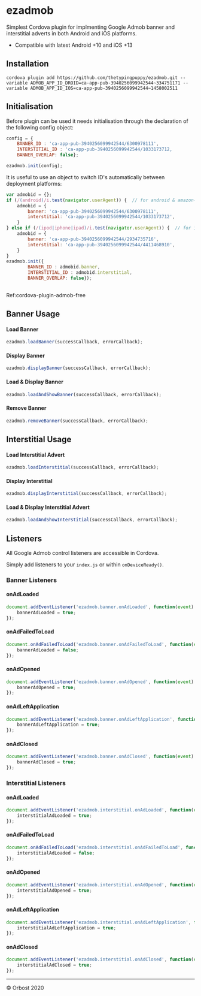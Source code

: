 # ezadmob
Simplest Cordova plugin for implmenting Google Admob banner and interstitial adverts in both Android and iOS platforms.
- Compatible with latest Android +10 and iOS +13

## Installation
```
cordova plugin add https://github.com/thetypingpuppy/ezadmob.git --variable ADMOB_APP_ID_DROID=ca-app-pub-3940256099942544~334751171 --variable ADMOB_APP_ID_IOS=ca-app-pub-3940256099942544~1458002511
```

## Initialisation
Before plugin can be used it needs initialisation through the declaration of the following config object:
```javascript
config = {
    BANNER_ID : 'ca-app-pub-3940256099942544/6300978111',
    INTERSTITIAL_ID : 'ca-app-pub-3940256099942544/1033173712,
    BANNER_OVERLAP: false};

ezadmob.init(config);
```
It is useful to use an object to switch ID's automatically between deployment platforms:
```javascript
var admobid = {};
if (/(android)/i.test(navigator.userAgent)) {  // for android & amazon-fireos
    admobid = {
        banner: 'ca-app-pub-3940256099942544/6300978111',
        interstitial: 'ca-app-pub-3940256099942544/1033173712',
    }
} else if (/(ipod|iphone|ipad)/i.test(navigator.userAgent)) {  // for ios
    admobid = {
        banner: 'ca-app-pub-3940256099942544/2934735716',
        interstitial: 'ca-app-pub-3940256099942544/4411468910',
    }
}
ezadmob.init({
        BANNER_ID : admobid.banner,
        INTERSTITIAL_ID : admobid.interstitial,
        BANNER_OVERLAP: false});
    
```
Ref:cordova-plugin-admob-free

## Banner Usage

#### Load Banner
```javascript
ezadmob.loadBanner(successCallback, errorCallback);
```

#### Display Banner
```javascript
ezadmob.displayBanner(successCallback, errorCallback);
```

#### Load & Display Banner
```javascript
ezadmob.loadAndShowBanner(successCallback, errorCallback);
```

#### Remove Banner
```javascript
ezadmob.removeBanner(successCallback, errorCallback);
```

## Interstitial Usage

#### Load Interstitial Advert
```javascript
ezadmob.loadInterstitial(successCallback, errorCallback);
```

#### Display Interstitial
```javascript
ezadmob.displayInterstitial(successCallback, errorCallback);
```

#### Load & Display Interstitial Advert
```javascript
ezadmob.loadAndShowInterstitial(successCallback, errorCallback);
```

## Listeners

All Google Admob control listeners are accessible in Cordova. 

Simply add listeners to your `index.js` or within `onDeviceReady()`.

### Banner Listeners

#### onAdLoaded
```javascript
document.addEventListener('ezadmob.banner.onAdLoaded', function(event) {
    bannerAdLoaded = true;
});
```

#### onAdFailedToLoad
```javascript
document.onAdFailedToLoad('ezadmob.banner.onAdFailedToLoad', function(event) {
    bannerAdLoaded = false;
});
```

#### onAdOpened
```javascript
document.addEventListener('ezadmob.banner.onAdOpened', function(event) {
    bannerAdOpened = true;
});
```

#### onAdLeftApplication
```javascript
document.addEventListener('ezadmob.banner.onAdLeftApplication', function(event) {
    bannerAdLeftApplication = true;
});
```

#### onAdClosed
```javascript
document.addEventListener('ezadmob.banner.onAdClosed', function(event) {
    bannerAdClosed = true;
});
```


### Interstitial Listeners

#### onAdLoaded
```javascript
document.addEventListener('ezadmob.interstitial.onAdLoaded', function(event) {
    interstitialAdLoaded = true;
});
```
#### onAdFailedToLoad
```javascript
document.onAdFailedToLoad('ezadmob.interstitial.onAdFailedToLoad', function(event) {
    interstitialAdLoaded = false;
});
```
#### onAdOpened
```javascript
document.addEventListener('ezadmob.interstitial.onAdOpened', function(event) {
    interstitialAdOpened = true;
});
```
#### onAdLeftApplication
```javascript
document.addEventListener('ezadmob.interstitial.onAdLeftApplication', function(event) {
    interstitialAdLeftApplication = true;
});
```

#### onAdClosed
```javascript
document.addEventListener('ezadmob.interstitial.onAdClosed', function(event) {
    interstitialAdClosed = true;
});
```

---
&copy; Orbost 2020

